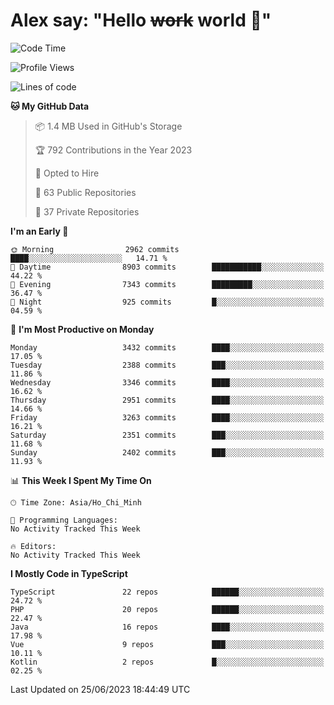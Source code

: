 # Alex say: "Hello ~~work~~ world 🐾"

<!--START_SECTION:waka-->
![Code Time](http://img.shields.io/badge/Code%20Time-839%20hrs%205%20mins-blue)

![Profile Views](http://img.shields.io/badge/Profile%20Views-0-blue)

![Lines of code](https://img.shields.io/badge/From%20Hello%20World%20I%27ve%20Written-41.0%20million%20lines%20of%20code-blue)

**🐱 My GitHub Data** 

> 📦 1.4 MB Used in GitHub's Storage 
 > 
> 🏆 792 Contributions in the Year 2023
 > 
> 💼 Opted to Hire
 > 
> 📜 63 Public Repositories 
 > 
> 🔑 37 Private Repositories 
 > 
**I'm an Early 🐤** 

```text
🌞 Morning                2962 commits        ████░░░░░░░░░░░░░░░░░░░░░   14.71 % 
🌆 Daytime                8903 commits        ███████████░░░░░░░░░░░░░░   44.22 % 
🌃 Evening                7343 commits        █████████░░░░░░░░░░░░░░░░   36.47 % 
🌙 Night                  925 commits         █░░░░░░░░░░░░░░░░░░░░░░░░   04.59 % 
```
📅 **I'm Most Productive on Monday** 

```text
Monday                   3432 commits        ████░░░░░░░░░░░░░░░░░░░░░   17.05 % 
Tuesday                  2388 commits        ███░░░░░░░░░░░░░░░░░░░░░░   11.86 % 
Wednesday                3346 commits        ████░░░░░░░░░░░░░░░░░░░░░   16.62 % 
Thursday                 2951 commits        ████░░░░░░░░░░░░░░░░░░░░░   14.66 % 
Friday                   3263 commits        ████░░░░░░░░░░░░░░░░░░░░░   16.21 % 
Saturday                 2351 commits        ███░░░░░░░░░░░░░░░░░░░░░░   11.68 % 
Sunday                   2402 commits        ███░░░░░░░░░░░░░░░░░░░░░░   11.93 % 
```


📊 **This Week I Spent My Time On** 

```text
🕑︎ Time Zone: Asia/Ho_Chi_Minh

💬 Programming Languages: 
No Activity Tracked This Week

🔥 Editors: 
No Activity Tracked This Week
```

**I Mostly Code in TypeScript** 

```text
TypeScript               22 repos            ██████░░░░░░░░░░░░░░░░░░░   24.72 % 
PHP                      20 repos            ██████░░░░░░░░░░░░░░░░░░░   22.47 % 
Java                     16 repos            ████░░░░░░░░░░░░░░░░░░░░░   17.98 % 
Vue                      9 repos             ███░░░░░░░░░░░░░░░░░░░░░░   10.11 % 
Kotlin                   2 repos             █░░░░░░░░░░░░░░░░░░░░░░░░   02.25 % 
```




 Last Updated on 25/06/2023 18:44:49 UTC
<!--END_SECTION:waka-->
